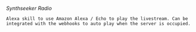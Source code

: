 *Synthseeker Radio*


```Alexa skill to use Amazon Alexa / Echo to play the livestream. Can be integrated with the webhooks to auto play when the server is occupied.```
